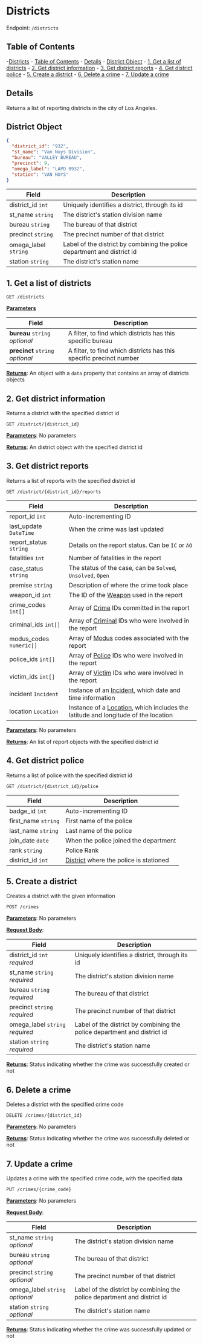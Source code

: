 # Districts

Endpoint: `/districts`

## Table of Contents

-[Districts](districts)
    - [Table of Contents](#table-of-contents)
    - [Details](#details)
    - [District Object](#district-object)
    - [1. Get a list of districts](#1-get-a-list-of-districts)
    - [2. Get district information](#2-get-district-information)
    - [3. Get district reports](#3-get-district-reports)
    - [4. Get district police](#4-get-district-police)
    - [5. Create a district](#5-create-a-district)
    - [6. Delete a crime](#6-delete-a-crime)
    - [7. Update a crime](#7-update-a-crime)

## Details

Returns a list of reporting districts in the city of Los Angeles.

## District Object

```json
{
  "district_id": "932",
  "st_name": "Van Nuys Division",
  "bureau": "VALLEY BUREAU",
  "precinct": 9,
  "omega_label": "LAPD 0932",
  "station": "VAN NUYS"
}
```

| Field                | Description                                    |
|----------------------|------------------------------------------------|
| district_id `int`    | Uniquely identifies a district, through its id |
| st_name `string`     | The district's station division name          |
| bureau `string`      | The bureau of that district                   |
| precinct `string`    | The precinct number of that district                 |
| omega_label `string` | Label of the district by combining the police department and district id |
| station `string`     | The district's station name |

## 1. Get a list of districts

`GET /districts`

**<u>Parameters</u>**

| Field                              | Description                                                  |
|------------------------------------|--------------------------------------------------------------|
| **bureau** `string` *optional*     | A filter, to find which districts has this specific bureau |
| **precinct** `string` *optional*   | A filter, to find which districts has this specific precinct number |

**<u>Returns</u>**: An object with a `data` property that contains an array of districts objects

## 2. Get district information

Returns a district with the specified district id

`GET /district/{district_id}`

**<u>Parameters</u>**: No parameters

**<u>Returns</u>**: An district object with the specified district id

## 3. Get district reports

Returns a list of reports with the specified district id

`GET /district/{district_id}/reports`

| Field                   | Description                                                                                           |
|-------------------------|-------------------------------------------------------------------------------------------------------|
| report_id `int`         | Auto-incrementing ID                                                                                  |
| last_update `DateTime`  | When the crime was last updated                                                                       |
| report_status `string`  | Details on the report status. Can be `IC` or `AO`                                                     |
| fatalities `int`        | Number of fatalities in the report                                                                    |
| case_status `string`    | The status of the case, can be `Solved`, `Unsolved`, `Open`                                           |
| premise `string`        | Description of where the crime took place                                                             |
| weapon_id `int`         | The ID of the [Weapon](weapons.md#weapon-object) used in the report                                   |
| crime_codes `int[]`     | Array of [Crime](crimes.md#crime-object) IDs committed in the report                                  |
| criminal_ids `int[]`    | Array of [Criminal](criminals.md#criminal-object) IDs who were involved in the report                 |
| modus_codes `numeric[]` | Array of [Modus](modi.md#modus-object) codes associated with the report                               |
| police_ids `int[]`      | Array of [Police](police.md#police-object) IDs who were involved in the report                        |
| victim_ids `int[]`      | Array of [Victim](victims.md#victim-object) IDs who were involved in the report                       |
| incident `Incident`     | Instance of an [Incident](reports.md#incident-object), which date and time information                          |
| location `Location`     | Instance of a [Location](reports.md#location-object), which includes the latitude and longitude of the location |

**<u>Parameters</u>**: No parameters

**<u>Returns</u>**: An list of report objects with the specified district id

## 4. Get district police

Returns a list of police with the specified district id

`GET /district/{district_id}/police`

| Field                   | Description                                                                                           |
|-------------------------|-------------------------------------------------------------------------------------------------------|
| badge_id  `int`         | Auto-incrementing ID                                                                                  |
| first_name `string`  | First name of the police                                                                       |
| last_name `string`  | Last name of the police                                                     |
| join_date `date`        | When the police joined the department                                                                    |
| rank `string`    | Police Rank                                          |
| district_id `int`        | [District](#district-object) where the police is stationed |

## 5. Create a district

Creates a district with the given information

`POST /crimes`

**<u>Parameters</u>**: No parameters

**<u>Request Body</u>**:

| Field                | Description                                    |
|----------------------|------------------------------------------------|
| district_id `int` *required*    | Uniquely identifies a district, through its id |
| st_name `string` *required*     | The district's station division name          |
| bureau `string` *required*      | The bureau of that district                   |
| precinct `string` *required*    | The precinct number of that district                 |
| omega_label `string` *required* | Label of the district by combining the police department and district id |
| station `string` *required*     | The district's station name |

**<u>Returns</u>**: Status indicating whether the crime was successfully created or not

## 6. Delete a crime

Deletes a district with the specified crime code

`DELETE /crimes/{district_id}`

**<u>Parameters</u>**: No parameters

**<u>Returns</u>**: Status indicating whether the crime was successfully deleted or not

## 7. Update a crime

Updates a crime with the specified crime code, with the specified data

`PUT /crimes/{crime_code}`

**<u>Parameters</u>**: No parameters

**<u>Request Body</u>**:

| Field                | Description                                    |
|----------------------|------------------------------------------------|
| st_name `string` *optional*   | The district's station division name          |
| bureau `string` *optional*     | The bureau of that district                   |
| precinct `string` *optional*   | The precinct number of that district                 |
| omega_label `string` *optional* | Label of the district by combining the police department and district id |
| station `string` *optional* | The district's station name |

**<u>Returns</u>**: Status indicating whether the crime was successfully updated or not